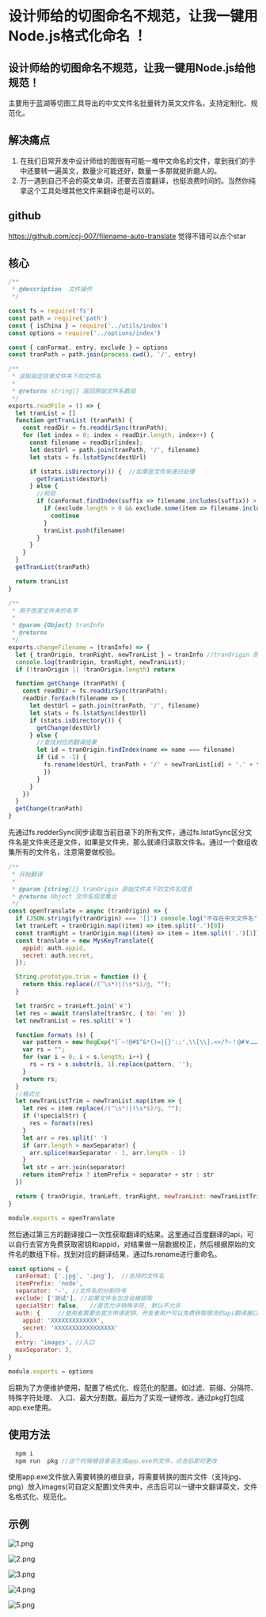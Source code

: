 # 设计师给的切图命名不规范，让我一键用Node.js格式化命名 ！

## 设计师给的切图命名不规范，让我一键用Node.js给他规范！

主要用于蓝湖等切图工具导出的中文文件名批量转为英文文件名，支持定制化、规范化。

## 解决痛点
1.  在我们日常开发中设计师给的图很有可能一堆中文命名的文件，拿到我们的手中还要转一遍英文，数量少可能还好，数量一多那就挺折磨人的。
2.  万一遇到自己不会的英文单词，还要去百度翻译，也挺浪费时间的。当然你纯拿这个工具处理其他文件来翻译也是可以的。

## github
https://github.com/ccj-007/filename-auto-translate  觉得不错可以点个star

## 核心

```js
/**
 * @description  文件操作
 */

const fs = require('fs')
const path = require('path')
const { isChina } = require('../utils/index')
const options = require('../options/index')

const { canFormat, entry, exclude } = options
const tranPath = path.join(process.cwd(), '/', entry)

/**
 * 读取指定目录文件夹下的文件名
 * 
 * @returns string[] 返回原始文件名数组
 */
exports.readFile = () => {
  let tranList = []
  function getTranList (tranPath) {
    const readDir = fs.readdirSync(tranPath);
    for (let index = 0; index < readDir.length; index++) {
      const filename = readDir[index];
      let destUrl = path.join(tranPath, '/', filename)
      let stats = fs.lstatSync(destUrl)

      if (stats.isDirectory()) {  //如果是文件夹递归处理
        getTranList(destUrl)
      } else {
        //校验
        if (canFormat.findIndex(suffix => filename.includes(suffix)) > -1 && isChina(filename)) {
          if (exclude.length > 0 && exclude.some(item => filename.includes(item))) {
            continue
          }
          tranList.push(filename)
        }
      }
    }
  }
  getTranList(tranPath)

  return tranList
}

/**
 * 用于改变文件夹的名字
 * 
 * @param {Object} tranInfo 
 * @returns 
 */
exports.changeFilename = (tranInfo) => {
  let { tranOrigin, tranRight, newTranList } = tranInfo //tranOrigin 原始   tranLeft 后缀前 tranRight 后缀后 newTranList 翻译后
  console.log(tranOrigin, tranRight, newTranList);
  if (!tranOrigin || !tranOrigin.length) return

  function getChange (tranPath) {
    const readDir = fs.readdirSync(tranPath);
    readDir.forEach(filename => {
      let destUrl = path.join(tranPath, '/', filename)
      let stats = fs.lstatSync(destUrl)
      if (stats.isDirectory()) {
        getChange(destUrl)
      } else {
        //查找对应的翻译结果
        let id = tranOrigin.findIndex(name => name === filename)
        if (id > -1) {
          fs.rename(destUrl, tranPath + '/' + newTranList[id] + '.' + tranRight[id], (err) => {
          })
        }
      }
    })
  }
  getChange(tranPath)
}

```
先通过fs.redderSync同步读取当前目录下的所有文件，通过fs.lstatSync区分文件名是文件夹还是文件，如果是文件夹，那么就递归读取文件名。通过一个数组收集所有的文件名，注意需要做校验。

```js
/**
 * 开始翻译
 * 
 * @param {string[]} tranOrigin 原始文件夹下的文件名信息
 * @returns Object 文件名信息集合
 */
const openTranslate = async (tranOrigin) => {
  if (JSON.stringify(tranOrigin) === '[]') console.log("不存在中文文件名");
  let tranLeft = tranOrigin.map((item) => item.split('.')[0])
  const tranRight = tranOrigin.map((item) => item = item.split('.')[1])
  const translate = new MysKeyTranslate({
    appid: auth.appid,
    secret: auth.secret,
  });

  String.prototype.trim = function () {
    return this.replace(/(^\s*)|(\s*$)/g, "");
  }

  let tranSrc = tranLeft.join('￥')
  let res = await translate(tranSrc, { to: 'en' })
  let newTranList = res.split('￥')

  function formats (s) {
    var pattern = new RegExp("[`~!@#$^&*()=|{}':;',\\[\\].<>/?~！@#￥……&*（）——|{}【】‘；：”“'。，、？]")
    var rs = "";
    for (var i = 0; i < s.length; i++) {
      rs = rs + s.substr(i, 1).replace(pattern, '');
    }
    return rs;
  }
  //格式化
  let newTranListTrim = newTranList.map(item => {
    let res = item.replace(/(^\s*)|(\s*$)/g, "");
    if (!specialStr) {
      res = formats(res)
    }
    let arr = res.split(' ')
    if (arr.length > maxSeparator) {
      arr.splice(maxSeparator - 1, arr.length - 1)
    }
    let str = arr.join(separator)
    return itemPrefix ? itemPrefix + separator + str : str
  })

  return { tranOrigin, tranLeft, tranRight, newTranList: newTranListTrim }
}

module.exports = openTranslate

```

然后通过第三方的翻译接口一次性获取翻译的结果。这里通过百度翻译的api，可以自行去官方免费获取密钥和appid，对结果做一层数据校正，然后根据原始的文件名的数组下标，找到对应的翻译结果，通过fs.rename进行重命名。

```js
const options = {
  canFormat: ['.jpg', '.png'],  //支持的文件名
  itemPrefix: 'node',
  separator: '-', //文件名的分割符号
  exclude: ['测试'], //如果文件名包含会被排除
  specialStr: false,   //是否允许特殊字符, 默认不允许
  auth: {     //使用者需要去官方申请密钥，开发者用户可以免费获取限流的api翻译接口
    appid: 'XXXXXXXXXXXXX',
    secret: 'XXXXXXXXXXXXXXXXX'
  },
  entry: 'images', //入口
  maxSeparator: 3,
}

module.exports = options
```
后期为了方便维护使用，配置了格式化、规范化的配置。如过滤、前缀、分隔符、特殊字符处理、 入口、最大分割数。最后为了实现一键修改，通过pkg打包成app.exe使用。

## 使用方法
```js
  npm i 
  npm run  pkg //这个时候根目录会生成app.exe的文件，点击后即可更改
```
使用app.exe文件放入需要转换的根目录，将需要转换的图片文件（支持jpg、png）放入images(可自定义配置)文件夹中，点击后可以一键中文翻译英文，文件名格式化、规范化。

## 示例

![1.png](https://p1-juejin.byteimg.com/tos-cn-i-k3u1fbpfcp/912bf2726bc549e6b9993548417f0e93~tplv-k3u1fbpfcp-watermark.image?)

![2.png](https://p1-juejin.byteimg.com/tos-cn-i-k3u1fbpfcp/c510f1922d794953bf57eb10ae6543ca~tplv-k3u1fbpfcp-watermark.image?)

![3.png](https://p9-juejin.byteimg.com/tos-cn-i-k3u1fbpfcp/47118516b65849749e0970ae31857529~tplv-k3u1fbpfcp-watermark.image?)

![4.png](https://p9-juejin.byteimg.com/tos-cn-i-k3u1fbpfcp/99fd62276a694acd9ecf539299961326~tplv-k3u1fbpfcp-watermark.image?)

![5.png](https://p6-juejin.byteimg.com/tos-cn-i-k3u1fbpfcp/9a488805a0eb421a908944ca2b5bcd00~tplv-k3u1fbpfcp-watermark.image?)